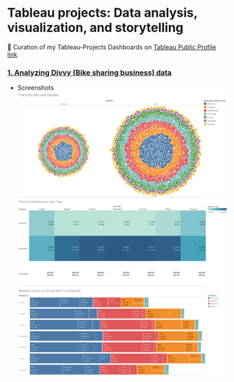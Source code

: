 # Tableau projects: Data analysis, visualization, and storytelling 
 
🎨 Curation of my Tableau-Projects Dashboards on [Tableau Public Profile link](https://public.tableau.com/app/profile/jieun7245)

### [1. Analyzing Divvy (Bike sharing business) data](https://public.tableau.com/app/profile/jieun7245/viz/AnalyzingDivvydataTrendsbyusertypegenderhourofdayweekday/TrendbyDayandGender)
- Screenshots
![Trend by Day and Gender](https://github.com/JieunKim-Econ/Tableau_Project/blob/f2691a06768e0ddf46b4d199d61e084083dd5c92/images/Trend%20by%20Day%20and%20Gender.png)
![Trend by Weekday and User Type ](https://github.com/JieunKim-Econ/Tableau_Project/blob/main/images/Trend%20by%20Weekday%20and%20User%20Type.png)
![Weekday Trends, by Gender and Time Segment](https://github.com/JieunKim-Econ/Tableau_Project/blob/main/images/Weekday%20Trends%2C%20by%20Gender%20and%20Time%20Segment.png)

